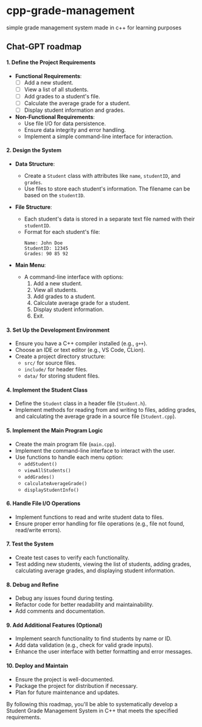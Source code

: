 # cpp-grade-management
simple grade management system made in c++ for learning purposes 

## Chat-GPT roadmap

#### 1. **Define the Project Requirements**

- **Functional Requirements**:
  - [ ] Add a new student.
  - [ ] View a list of all students.
  - [ ] Add grades to a student's file.
  - [ ] Calculate the average grade for a student.
  - [ ] Display student information and grades.

- **Non-Functional Requirements**:
  - Use file I/O for data persistence.
  - Ensure data integrity and error handling.
  - Implement a simple command-line interface for interaction.

#### 2. **Design the System**

- **Data Structure**:
  - Create a `Student` class with attributes like `name`, `studentID`, and `grades`.
  - Use files to store each student's information. The filename can be based on the `studentID`.

- **File Structure**:
  - Each student's data is stored in a separate text file named with their `studentID`.
  - Format for each student's file:
    ```plaintext
    Name: John Doe
    StudentID: 12345
    Grades: 90 85 92
    ```

- **Main Menu**:
  - A command-line interface with options:
    1. Add a new student.
    2. View all students.
    3. Add grades to a student.
    4. Calculate average grade for a student.
    5. Display student information.
    6. Exit.

#### 3. **Set Up the Development Environment**

- Ensure you have a C++ compiler installed (e.g., `g++`).
- Choose an IDE or text editor (e.g., VS Code, CLion).
- Create a project directory structure:
  - `src/` for source files.
  - `include/` for header files.
  - `data/` for storing student files.

#### 4. **Implement the Student Class**

- Define the `Student` class in a header file (`Student.h`).
- Implement methods for reading from and writing to files, adding grades, and calculating the average grade in a source file (`Student.cpp`).

#### 5. **Implement the Main Program Logic**

- Create the main program file (`main.cpp`).
- Implement the command-line interface to interact with the user.
- Use functions to handle each menu option:
  - `addStudent()`
  - `viewAllStudents()`
  - `addGrades()`
  - `calculateAverageGrade()`
  - `displayStudentInfo()`

#### 6. **Handle File I/O Operations**

- Implement functions to read and write student data to files.
- Ensure proper error handling for file operations (e.g., file not found, read/write errors).

#### 7. **Test the System**

- Create test cases to verify each functionality.
- Test adding new students, viewing the list of students, adding grades, calculating average grades, and displaying student information.

#### 8. **Debug and Refine**

- Debug any issues found during testing.
- Refactor code for better readability and maintainability.
- Add comments and documentation.

#### 9. **Add Additional Features (Optional)**

- Implement search functionality to find students by name or ID.
- Add data validation (e.g., check for valid grade inputs).
- Enhance the user interface with better formatting and error messages.

#### 10. **Deploy and Maintain**

- Ensure the project is well-documented.
- Package the project for distribution if necessary.
- Plan for future maintenance and updates.

By following this roadmap, you'll be able to systematically develop a Student Grade Management System in C++ that meets the specified requirements.
